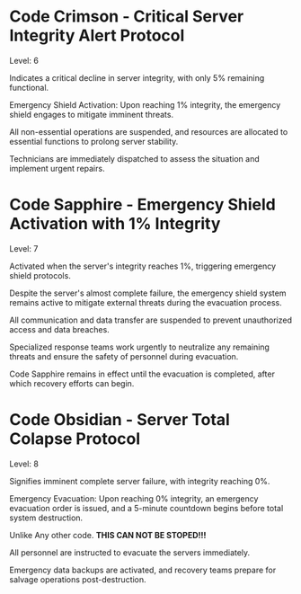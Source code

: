 # Code Crimson - Critical Server Integrity Alert Protocol

Level: 6

Indicates a critical decline in server integrity, with only 5% remaining functional.

Emergency Shield Activation: Upon reaching 1% integrity, the emergency shield engages to mitigate imminent threats.

All non-essential operations are suspended, and resources are allocated to essential functions to prolong server stability.

Technicians are immediately dispatched to assess the situation and implement urgent repairs.

# Code Sapphire - Emergency Shield Activation with 1% Integrity

Level: 7

Activated when the server's integrity reaches 1%, triggering emergency shield protocols.

Despite the server's almost complete failure, the emergency shield system remains active to mitigate external threats during the evacuation process.

All communication and data transfer are suspended to prevent unauthorized access and data breaches.

Specialized response teams work urgently to neutralize any remaining threats and ensure the safety of personnel during evacuation.

Code Sapphire remains in effect until the evacuation is completed, after which recovery efforts can begin.

# Code Obsidian - Server Total Colapse Protocol

Level: 8

Signifies imminent complete server failure, with integrity reaching 0%.

Emergency Evacuation: Upon reaching 0% integrity, an emergency evacuation order is issued, and a 5-minute countdown begins before total system destruction.

Unlike Any other code. **THIS CAN NOT BE STOPED!!!**

All personnel are instructed to evacuate the servers immediately.

Emergency data backups are activated, and recovery teams prepare for salvage operations post-destruction.
